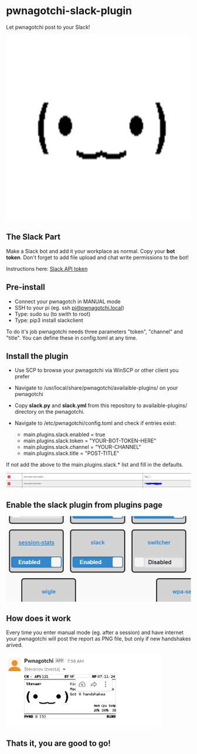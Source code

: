 # pwnagotchi-slack-plugin
Let pwnagotchi post to your Slack!

![](gotchi.png?raw=true)

## The Slack Part
Make a Slack bot and add it your workplace as normal. Copy your **bot token**. Don't forget to add file upload and chat write permissions to the bot!

Instructions here: [Slack API token](https://slack.com/help/articles/215770388-Create-and-regenerate-API-tokens) 

## Pre-install
- Connect your pwnagotch in MANUAL mode
- SSH to your pi (eg. ssh pi@pwnagotchi.local)
- Type: sudo su (to swith to root)
- Type: pip3 install slackclient

To do it's job pwnagotchi needs three parameters "token", "channel" and "title". You can define these in config.toml at any time.

## Install the plugin
- Use SCP to browse your pwnagotchi via WinSCP or other client you prefer
- Navigate to /usr/local/share/pwnagotchi/availaible-plugins/ on your pwnagotchi
- Copy **slack.py** and **slack.yml** from this repository to availaible-plugins/ directory on the pwnagotchi.
- Navigate to /etc/pwnagotchi/config.toml and check if entries exist:

  - main.plugins.slack.enabled = true
  - main.plugins.slack.token = "YOUR-BOT-TOKEN-HERE"
  - main.plugins.slack.channel = "YOUR-CHANNEL"
  - main.plugins.slack.title = "POST-TITLE"

If not add the above to the main.plugins.slack.* list and fill in the defaults.

![](conf.png?raw=true)

## Enable the slack plugin from plugins page

![](plugins.png?raw=true)

## How does it work 

Every time you enter manual mode (eg. after a session) and have internet your pwnagotchi will post the report as PNG file, but only if new handshakes arived.

![](post.png?raw=true)


## Thats it, you are good to go!
